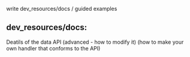 write dev_resources/docs / guided examples

## dev_resources/docs:
Deatils of the data API
  (advanced - how to modify it)
  (how to make your own handler that conforms to the API)

